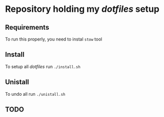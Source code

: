 # Repository holding my *dotfiles* setup

## Requirements
To run this properly, you need to instal ```stow``` tool

## Install
To setup all *dotfiles* run ```./install.sh```

## Unistall
To undo all run ```./unistall.sh```

## TODO